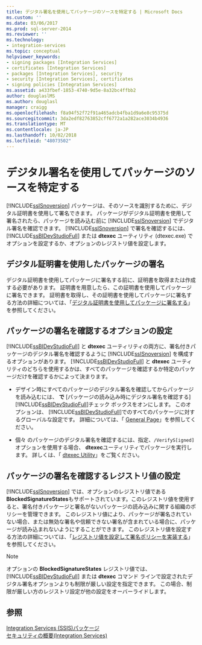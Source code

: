 ```yaml
---
title: デジタル署名を使用してパッケージのソースを特定する | Microsoft Docs
ms.custom: ''
ms.date: 03/06/2017
ms.prod: sql-server-2014
ms.reviewer: ''
ms.technology:
- integration-services
ms.topic: conceptual
helpviewer_keywords:
- signing packages [Integration Services]
- certificates [Integration Services]
- packages [Integration Services], security
- security [Integration Services], certificates
- signing policies [Integration Services]
ms.assetid: a433fbef-1853-4740-9d5e-8a32bc4ffbb2
author: douglaslMS
ms.author: douglasl
manager: craigg
ms.openlocfilehash: f8a94f52f72f91a465adcb4fba1d9a6e8c95375d
ms.sourcegitcommit: 3da2edf82763852cff6772a1a282ace3034b4936
ms.translationtype: MT
ms.contentlocale: ja-JP
ms.lasthandoff: 10/02/2018
ms.locfileid: "48073502"
---
```

# <a name="identify-the-source-of-packages-with-digital-signatures"></a>デジタル署名を使用してパッケージのソースを特定する
  [!INCLUDE[ssISnoversion](../../includes/ssisnoversion-md.md)] パッケージは、そのソースを識別するために、デジタル証明書を使用して署名できます。 パッケージがデジタル証明書を使用して署名されたら、パッケージを読み込む前に [!INCLUDE[ssISnoversion](../../includes/ssisnoversion-md.md)] でデジタル署名を確認できます。 [!INCLUDE[ssISnoversion](../../includes/ssisnoversion-md.md)] で署名を確認するには、 [!INCLUDE[ssBIDevStudioFull](../../includes/ssbidevstudiofull-md.md)] または **dtexec** ユーティリティ (dtexec.exe) でオプションを設定するか、オプションのレジストリ値を設定します。  
  
## <a name="signing-a-package-with-a-digital-certificate"></a>デジタル証明書を使用したパッケージの署名  
 デジタル証明書を使用してパッケージに署名する前に、証明書を取得または作成する必要があります。 証明書を用意したら、この証明書を使用してパッケージに署名できます。 証明書を取得し、その証明書を使用してパッケージに署名する方法の詳細については、「[デジタル証明書を使用してパッケージに署名する](../sign-a-package-by-using-a-digital-certificate.md)」を参照してください。  
  
## <a name="setting-an-option-to-check-the-package-signature"></a>パッケージの署名を確認するオプションの設定  
 [!INCLUDE[ssBIDevStudioFull](../../includes/ssbidevstudiofull-md.md)] と **dtexec** ユーティリティの両方に、署名付きパッケージのデジタル署名を確認するように [!INCLUDE[ssISnoversion](../../includes/ssisnoversion-md.md)] を構成するオプションがあります。 [!INCLUDE[ssBIDevStudioFull](../../includes/ssbidevstudiofull-md.md)] と **dtexec** ユーティリティのどちらを使用するかは、すべてのパッケージを確認するか特定のパッケージだけを確認するかによって決まります。  
  
-   デザイン時にすべてのパッケージのデジタル署名を確認してからパッケージを読み込むには、 **で** [パッケージの読み込み時にデジタル署名を確認する] [!INCLUDE[ssBIDevStudioFull](../../includes/ssbidevstudiofull-md.md)]チェック ボックスをオンにします。 このオプションは、 [!INCLUDE[ssBIDevStudioFull](../../includes/ssbidevstudiofull-md.md)]でのすべてのパッケージに対するグローバルな設定です。 詳細については、「 [General Page](../general-page-of-integration-services-designers-options.md)」を参照してください。  
  
-   個々 のパッケージのデジタル署名を確認するには、指定、`/VerifyS[igned]`オプションを使用する場合、 **dtexec**ユーティリティでパッケージを実行します。 詳しくは、「 [dtexec Utility](../packages/dtexec-utility.md)」をご覧ください。  
  
## <a name="setting-a-registry-value-to-check-the-package-signature"></a>パッケージの署名を確認するレジストリ値の設定  
 [!INCLUDE[ssISnoversion](../../includes/ssisnoversion-md.md)] では、オプションのレジストリ値である **BlockedSignatureStates**もサポートされています。このレジストリ値を使用すると、署名付きパッケージと署名がないパッケージの読み込みに関する組織のポリシーを管理できます。 このレジストリ値により、パッケージが署名されていない場合、または無効な署名や信頼できない署名が含まれている場合に、パッケージが読み込まれないようにすることができます。 このレジストリ値を設定する方法の詳細については、「[レジストリ値を設定して署名ポリシーを実装する](../implement-a-signing-policy-by-setting-a-registry-value.md)」を参照してください。  
  
> [!NOTE]  
>  オプションの **BlockedSignatureStates** レジストリ値では、 [!INCLUDE[ssBIDevStudioFull](../../includes/ssbidevstudiofull-md.md)] または **dtexec** コマンド ラインで設定されたデジタル署名オプションよりも制限が厳しい設定を指定できます。 この場合、制限が厳しい方のレジストリ設定が他の設定をオーバーライドします。  
  
## <a name="see-also"></a>参照  
 [Integration Services &#40;SSIS&#41;パッケージ](../integration-services-ssis-packages.md)   
 [セキュリティの概要&#40;Integration Services&#41;](security-overview-integration-services.md)  
  
  

